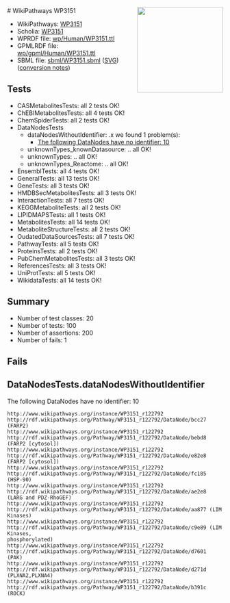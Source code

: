 <img style="float: right; width: 200px" src="../logo.png" />
# WikiPathways WP3151

* WikiPathways: [WP3151](https://identifiers.org/wikipathways:WP3151)
* Scholia: [WP3151](https://scholia.toolforge.org/wikipathways/WP3151)
* WPRDF file: [wp/Human/WP3151.ttl](../wp/Human/WP3151.ttl)
* GPMLRDF file: [wp/gpml/Human/WP3151.ttl](../wp/gpml/Human/WP3151.ttl)
* SBML file: [sbml/WP3151.sbml](../sbml/WP3151.sbml) ([SVG](../sbml/WP3151.svg)) ([conversion notes](../sbml/WP3151.txt))

## Tests
* CASMetabolitesTests: all 2 tests OK!
* ChEBIMetabolitesTests: all 4 tests OK!
* ChemSpiderTests: all 2 tests OK!
* DataNodesTests
    * dataNodesWithoutIdentifier: .x we found 1 problem(s):
        * [The following DataNodes have no identifier: 10](#8792c490)
    * unknownTypes_knownDatasource: .. all OK!
    * unknownTypes: .. all OK!
    * unknownTypes_Reactome: .. all OK!
* EnsemblTests: all 4 tests OK!
* GeneralTests: all 13 tests OK!
* GeneTests: all 3 tests OK!
* HMDBSecMetabolitesTests: all 3 tests OK!
* InteractionTests: all 7 tests OK!
* KEGGMetaboliteTests: all 2 tests OK!
* LIPIDMAPSTests: all 1 tests OK!
* MetabolitesTests: all 14 tests OK!
* MetaboliteStructureTests: all 2 tests OK!
* OudatedDataSourcesTests: all 7 tests OK!
* PathwayTests: all 5 tests OK!
* ProteinsTests: all 2 tests OK!
* PubChemMetabolitesTests: all 3 tests OK!
* ReferencesTests: all 3 tests OK!
* UniProtTests: all 5 tests OK!
* WikidataTests: all 14 tests OK!


## Summary

* Number of test classes: 20
* Number of tests: 100
* Number of assertions: 200
* Number of fails: 1

## Fails

<a name="8792c490" />

## DataNodesTests.dataNodesWithoutIdentifier

The following DataNodes have no identifier: 10
```
http://www.wikipathways.org/instance/WP3151_r122792 http://rdf.wikipathways.org/Pathway/WP3151_r122792/DataNode/bcc27 (FARP2)
http://www.wikipathways.org/instance/WP3151_r122792 http://rdf.wikipathways.org/Pathway/WP3151_r122792/DataNode/bebd8 (FARP2 [cytosol])
http://www.wikipathways.org/instance/WP3151_r122792 http://rdf.wikipathways.org/Pathway/WP3151_r122792/DataNode/e82e8 (FARP2 [cytosol])
http://www.wikipathways.org/instance/WP3151_r122792 http://rdf.wikipathways.org/Pathway/WP3151_r122792/DataNode/fc185 (HSP-90)
http://www.wikipathways.org/instance/WP3151_r122792 http://rdf.wikipathways.org/Pathway/WP3151_r122792/DataNode/ae2e8 (LARG and PDZ-RhoGEF)
http://www.wikipathways.org/instance/WP3151_r122792 http://rdf.wikipathways.org/Pathway/WP3151_r122792/DataNode/aa877 (LIM Kinases)
http://www.wikipathways.org/instance/WP3151_r122792 http://rdf.wikipathways.org/Pathway/WP3151_r122792/DataNode/c9e89 (LIM Kinases,
phosphorylated)
http://www.wikipathways.org/instance/WP3151_r122792 http://rdf.wikipathways.org/Pathway/WP3151_r122792/DataNode/d7601 (PAK)
http://www.wikipathways.org/instance/WP3151_r122792 http://rdf.wikipathways.org/Pathway/WP3151_r122792/DataNode/d271d (PLXNA2,PLXNA4)
http://www.wikipathways.org/instance/WP3151_r122792 http://rdf.wikipathways.org/Pathway/WP3151_r122792/DataNode/b391c (ROCK)
```

